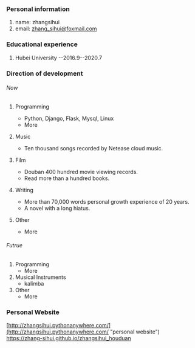 ### Personal information
1. name:  zhangsihui
2. email: zhang_sihui@foxmail.com

### Educational experience
1. Hubei University                        	   --2016.9--2020.7

### Direction of development
###### Now
1. Programming
	- Python, Django, Flask, Mysql, Linux 
	- More  

2. Music
	- Ten thousand songs recorded by Netease cloud music.

3. Film
	- Douban 400 hundred movie viewing records.
	- Read more than a hundred books.

4. Writing
	- More than 70,000 words personal growth experience of 20 years.
	- A novel with a long hiatus.

5. Other
	- More

###### Futrue
1. Programming
	- More
2. Musical Instruments
	- kalimba
3. Other
	- More


### Personal Website
[http://zhangsihui.pythonanywhere.com/](http://zhangsihui.pythonanywhere.com/ "personal website")  
https://zhang-sihui.github.io/zhangsihui_houduan
